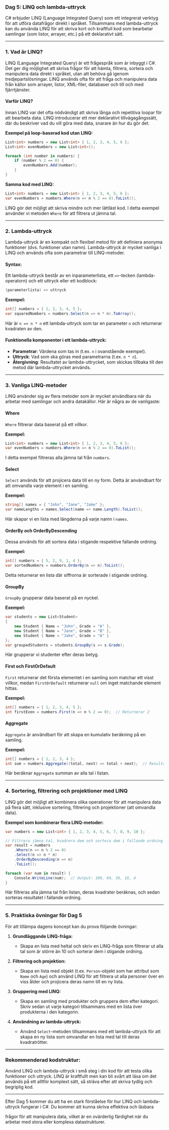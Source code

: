 ### Dag 5: LINQ och lambda-uttryck

C# erbjuder LINQ (Language Integrated Query) som ett integrerat verktyg för att utföra datafrågor direkt i språket. Tillsammans med lambda-uttryck kan du använda LINQ för att skriva kort och kraftfull kod som bearbetar samlingar (som listor, arrayer, etc.) på ett deklarativt sätt.

---

### 1. **Vad är LINQ?**

LINQ (Language Integrated Query) är ett frågespråk som är inbyggt i C#. Det ger dig möjlighet att skriva frågor för att hämta, filtrera, sortera och manipulera data direkt i språket, utan att behöva gå igenom tredjepartslösningar. LINQ används ofta för att fråga och manipulera data från källor som arrayer, listor, XML-filer, databaser och till och med fjärrtjänster.

#### **Varför LINQ?**
Innan LINQ var det ofta nödvändigt att skriva långa och repetitiva loopar för att bearbeta data. LINQ introducerar ett mer deklarativt tillvägagångssätt, där du beskriver vad du vill göra med data, snarare än hur du gör det.

**Exempel på loop-baserad kod utan LINQ:**
```csharp
List<int> numbers = new List<int> { 1, 2, 3, 4, 5, 6 };
List<int> evenNumbers = new List<int>();

foreach (int number in numbers) {
    if (number % 2 == 0) {
        evenNumbers.Add(number);
    }
}
```

**Samma kod med LINQ:**
```csharp
List<int> numbers = new List<int> { 1, 2, 3, 4, 5, 6 };
var evenNumbers = numbers.Where(n => n % 2 == 0).ToList();
```

LINQ gör det möjligt att skriva mindre och mer lättläst kod. I detta exempel använder vi metoden `Where` för att filtrera ut jämna tal.

---

### 2. **Lambda-uttryck**

Lambda-uttryck är en kompakt och flexibel metod för att definiera anonyma funktioner (dvs. funktioner utan namn). Lambda-uttryck är mycket vanliga i LINQ och används ofta som parametrar till LINQ-metoder.

#### **Syntax:**
Ett lambda-uttryck består av en inparameterlista, ett `=>`-tecken (lambda-operatorn) och ett uttryck eller ett kodblock:
```csharp
(parameterlista) => uttryck
```

**Exempel:**
```csharp
int[] numbers = { 1, 2, 3, 4, 5 };
var squaredNumbers = numbers.Select(n => n * n).ToArray();
```

Här är `n => n * n` ett lambda-uttryck som tar en parameter `n` och returnerar kvadraten av den.

#### **Funktionella komponenter i ett lambda-uttryck:**
- **Parametrar**: Värdena som tas in (t.ex. `n` i ovanstående exempel).
- **Uttryck**: Vad som ska göras med parametrarna (t.ex. `n * n`).
- **Återgivning**: Resultatet av lambda-uttrycket, som skickas tillbaka till den metod där lambda-uttrycket används.

---

### 3. **Vanliga LINQ-metoder**

LINQ använder sig av flera metoder som är mycket användbara när du arbetar med samlingar och andra datakällor. Här är några av de vanligaste:

#### **Where**
`Where` filtrerar data baserat på ett villkor.

**Exempel:**
```csharp
List<int> numbers = new List<int> { 1, 2, 3, 4, 5, 6 };
var evenNumbers = numbers.Where(n => n % 2 == 0).ToList();
```
I detta exempel filtreras alla jämna tal från `numbers`.

#### **Select**
`Select` används för att projicera data till en ny form. Detta är användbart för att omvandla varje element i en samling.

**Exempel:**
```csharp
string[] names = { "John", "Jane", "Jake" };
var nameLengths = names.Select(name => name.Length).ToList();
```
Här skapar vi en lista med längderna på varje namn i `names`.

#### **OrderBy** och **OrderByDescending**
Dessa används för att sortera data i stigande respektive fallande ordning.

**Exempel:**
```csharp
int[] numbers = { 5, 2, 9, 1, 4 };
var sortedNumbers = numbers.OrderBy(n => n).ToList();
```
Detta returnerar en lista där siffrorna är sorterade i stigande ordning.

#### **GroupBy**
`GroupBy` grupperar data baserat på en nyckel.

**Exempel:**
```csharp
var students = new List<Student>
{
    new Student { Name = "John", Grade = "A" },
    new Student { Name = "Jane", Grade = "B" },
    new Student { Name = "Jake", Grade = "A" }
};
var groupedStudents = students.GroupBy(s => s.Grade);
```
Här grupperar vi studenter efter deras betyg.

#### **First** och **FirstOrDefault**
`First` returnerar det första elementet i en samling som matchar ett visst villkor, medan `FirstOrDefault` returnerar `null` om inget matchande element hittas.

**Exempel:**
```csharp
int[] numbers = { 1, 2, 3, 4, 5 };
int firstEven = numbers.First(n => n % 2 == 0);  // Returnerar 2
```

#### **Aggregate**
`Aggregate` är användbart för att skapa en kumulativ beräkning på en samling.

**Exempel:**
```csharp
int[] numbers = { 1, 2, 3, 4 };
int sum = numbers.Aggregate((total, next) => total + next);  // Resultat: 10
```
Här beräknar `Aggregate` summan av alla tal i listan.

---

### 4. **Sortering, filtrering och projektioner med LINQ**

LINQ gör det möjligt att kombinera olika operationer för att manipulera data på flera sätt, inklusive sortering, filtrering och projektioner (att omvandla data).

**Exempel som kombinerar flera LINQ-metoder:**
```csharp
var numbers = new List<int> { 1, 2, 3, 4, 5, 6, 7, 8, 9, 10 };

// Filtrera jämna tal, kvadrera dem och sortera dem i fallande ordning
var result = numbers
    .Where(n => n % 2 == 0)
    .Select(n => n * n)
    .OrderByDescending(n => n)
    .ToList();

foreach (var num in result) {
    Console.WriteLine(num);  // Output: 100, 64, 36, 16, 4
}
```
Här filtreras alla jämna tal från listan, deras kvadrater beräknas, och sedan sorteras resultatet i fallande ordning.

---

### 5. **Praktiska övningar för Dag 5**

För att tillämpa dagens koncept kan du prova följande övningar:

1. **Grundläggande LINQ-fråga:**
   - Skapa en lista med heltal och skriv en LINQ-fråga som filtrerar ut alla tal som är större än 10 och sorterar dem i stigande ordning.

2. **Filtrering och projektion:**
   - Skapa en lista med objekt (t.ex. `Person`-objekt som har attribut som `Name` och `Age`) och använd LINQ för att filtrera ut alla personer över en viss ålder och projicera deras namn till en ny lista.

3. **Gruppering med LINQ:**
   - Skapa en samling med produkter och gruppera dem efter kategori. Skriv sedan ut varje kategori tillsammans med en lista över produkterna i den kategorin.

4. **Användning av lambda-uttryck:**
   - Använd `Select`-metoden tillsammans med ett lambda-uttryck för att skapa en ny lista som omvandlar en lista med tal till deras kvadratrötter.

---

### Rekommenderad kodstruktur:

Använd LINQ och lambda-uttryck i små steg i din kod för att testa olika funktioner och uttryck. LINQ är kraftfullt men kan bli svårt att läsa om det används på ett alltför komplext sätt, så sträva efter att skriva tydlig och begriplig kod.

---

Efter Dag 5 kommer du att ha en stark förståelse för hur LINQ och lambda-uttryck fungerar i C#. Du kommer att kunna skriva effektiva och läsbara

 frågor för att manipulera data, vilket är en ovärderlig färdighet när du arbetar med stora eller komplexa datastrukturer.
 
